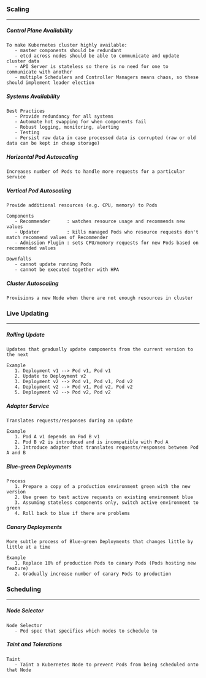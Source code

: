 ### Scaling
---
##### Control Plane Availability
```
To make Kubernetes cluster highly available:
   - master components should be redundant
   - etcd across nodes should be able to communicate and update cluster data
   - API Server is stateless so there is no need for one to communicate with another
   - multiple Schedulers and Controller Managers means chaos, so these should implement leader election
```

##### Systems Availability
```
Best Practices
   - Provide redundancy for all systems
   - Automate hot swapping for when components fail
   - Robust logging, monitoring, alerting
   - Testing
   - Persist raw data in case processed data is corrupted (raw or old data can be kept in cheap storage)
```

##### Horizontal Pod Autoscaling
```
Increases number of Pods to handle more requests for a particular service
```

##### Vertical Pod Autoscaling
```
Provide additional resources (e.g. CPU, memory) to Pods

Components
   - Recommender      : watches resource usage and recommends new values
   - Updater          : kills managed Pods who resource requests don't match recommend values of Recommender
   - Admission Plugin : sets CPU/memory requests for new Pods based on recommended values

Downfalls
   - cannot update running Pods
   - cannot be executed together with HPA
```

##### Cluster Autoscaling
```
Provisions a new Node when there are not enough resources in cluster
```

### Live Updating
---
##### Rolling Update
```
Updates that gradually update components from the current version to the next

Example
   1. Deployment v1 --> Pod v1, Pod v1
   2. Update to Deployment v2 
   3. Deployment v2 --> Pod v1, Pod v1, Pod v2
   4. Deployment v2 --> Pod v1, Pod v2, Pod v2
   5. Deployment v2 --> Pod v2, Pod v2
```

##### Adapter Service
```
Translates requests/responses during an update

Example
   1. Pod A v1 depends on Pod B v1
   2. Pod B v2 is introduced and is incompatible with Pod A
   3. Introduce adapter that translates requests/responses between Pod A and B
```

##### Blue-green Deployments
```
Process
   1. Prepare a copy of a production environment green with the new version
   2. Use green to test active requests on existing environment blue
   3. Assuming stateless components only, switch active environment to green
   4. Roll back to blue if there are problems
```

##### Canary Deployments
```
More subtle process of Blue-green Deployments that changes little by little at a time

Example
   1. Replace 10% of production Pods to canary Pods (Pods hosting new feature)
   2. Gradually increase number of canary Pods to production
```

### Scheduling
---
##### Node Selector
```
Node Selector
   - Pod spec that specifies which nodes to schedule to
```

##### Taint and Tolerations
```
Taint
   - Taint a Kubernetes Node to prevent Pods from being scheduled onto that Node 
```

